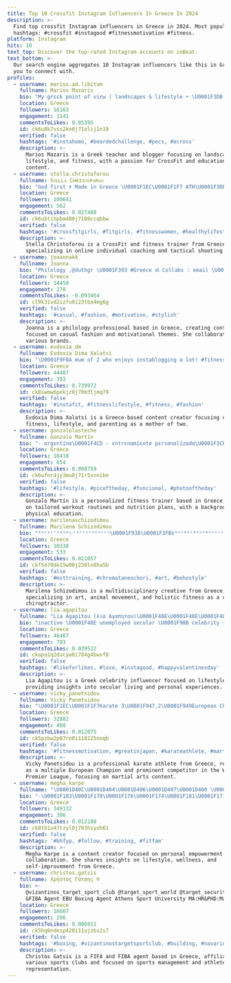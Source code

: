 ```yaml
---
title: Top 10 Crossfit Instagram Influencers In Greece In 2024
description: >-
  Find top crossfit Instagram influencers in Greece in 2024. Most popular
  hashtags: #crossfit #instagood #fitnessmotivation #fitness.
platform: Instagram
hits: 10
text_top: Discover the top-rated Instagram accounts on inBeat.
text_bottom: >-
  Our search engine aggregates 10 Instagram influencers like this in Greece for
  you to connect with.
profiles:
  - username: marius.ad.libitum
    fullname: Marios Mazaris
    bio: "My grεεk point of viεw | landscapes & lifestyle • \U0001F3DB teAchεr | \U0001F4DD bloggεr | CrossFit lover \U0001F3CB\U0001F3FB‍♀️ • the one behind @schoolmarius"
    location: Greece
    followers: 16163
    engagement: 1141
    commentsToLikes: 0.05395
    id: ck6u8k7vss2kn0j71olij1n19
    verified: false
    hashtags: '#instahomo, #beardedchallenge, #pecs, #across'
    description: >-
      Marios Mazaris is a Greek teacher and blogger focusing on landscapes,
      lifestyle, and fitness, with a passion for CrossFit and educational
      content.
  - username: stella.christoforou
    fullname: Sᴛᴇʟʟᴀ Cʜʀɪsᴛᴏғᴏʀᴏᴜ
    bio: "God first ✝️ Made in Greece \U0001F1EC\U0001F1F7 ATH\U0001F3DB •Crossfit / Fitness Trainer •Online Individual Coaching •Tactical shooter"
    location: Greece
    followers: 100641
    engagement: 562
    commentsToLikes: 0.027488
    id: ck6ubtihpbm480j7100ccqbbw
    verified: false
    hashtags: '#crossfitgirls, #fitgirls, #fitnesswomen, #healthylifestyle'
    description: >-
      Stella Christoforou is a CrossFit and fitness trainer from Greece,
      specializing in online individual coaching and tactical shooting.
  - username: joaannakk
    fullname: Joanna
    bio: "Philology ,@duthgr \U0001F393 #Greece ॐ Collabs : email \U0001F49A"
    location: Greece
    followers: 14450
    engagement: 270
    commentsToLikes: -0.093464
    id: cl9k31vd2izfu0i23tba4mg6g
    verified: false
    hashtags: '#casual, #fashion, #motivation, #stylish'
    description: >-
      Joanna is a philology professional based in Greece, creating content
      focused on casual fashion and motivational themes. She collaborates with
      various brands.
  - username: evdoxia_dm
    fullname: Evdoxia Dima Xalatsi
    bio: "\U0001F9F8A mum of 2 who enjoys instablogging a lot! #fitnessaddict \U0001F3CB\U0001F3FB‍♀️"
    location: Greece
    followers: 44487
    engagement: 393
    commentsToLikes: 0.739972
    id: ck8swmw6pekjz0j78m3ljmq79
    verified: false
    hashtags: '#instafit, #fitnesslifestyle, #fitness, #fashion'
    description: >-
      Evdoxia Dima Xalatsi is a Greece-based content creator focusing on
      fitness, lifestyle, and parenting as a mother of two.
  - username: gonzalolasteche
    fullname: Gonzalo Martín
    bio: "- αrgєntínα\U0001F4CD - єntrєnαmíєntσ pєrsσnαlízαdσ\U0001F3CB️‍♂️ - rutínαs ч díєtαs α dístαncíα\U0001F4F2 - pf cluв αtlétícσ lαnús\U0001F1F1\U0001F1FB - lícєncíαdσ єn єducαcíón físícα\U0001F4DA - rαcíng❤"
    location: Greece
    followers: 10418
    engagement: 654
    commentsToLikes: 0.008759
    id: ck6ufnr4jy3mu0j71r5snnibe
    verified: false
    hashtags: '#lifestyle, #picoftheday, #funcional, #photooftheday'
    description: >-
      Gonzalo Martín is a personalized fitness trainer based in Greece, focusing
      on tailored workout routines and nutrition plans, with a background in
      physical education.
  - username: marilenaschizodimou
    fullname: Marilena Schizodimou
    bio: "ᴰᵃⁿᵃⁱ'ˢᵐᵒᵐ✨ᶜᵃˡⁱˢᵗʰᵉⁿⁱᶜˢ\U0001F938\U0001F3FB‍♀️ᵃⁿⁱᵐᵃˡᵐᵒᵛᵉᵐᵉⁿᵗᶜᵒᵃᶜʰ\U0001F406ᵃʳᵗⁱˢᵗ \U0001F3A8ᶜʰⁱʳᵒᵖʳᵃᶜᵗᵒʳ \U0001F310ᵒʷⁿᵉʳᵒᶠ @mst.workout @chromataneochori @hobo_donkey @cadillac_records_bar ˡᵒᵛᵉʳ"
    location: Greece
    followers: 10338
    engagement: 533
    commentsToLikes: 0.021057
    id: ckf5o70de15w00j238ln8ha5b
    verified: false
    hashtags: '#msttraining, #chromataneochori, #art, #bohostyle'
    description: >-
      Marilena Schizodimou is a multidisciplinary creative from Greece,
      specializing in art, animal movement, and holistic fitness as a certified
      chiroptractor.
  - username: lia.agapitou
    fullname: "Lia Agapitou (λια Αγαπητου)\U0001F48E\U0001F48E\U0001F48E"
    bio: "inactive \U0001F48E unemployed secular \U0001F98B celebrity ⭐️ influencer \U0001F4A5♥️"
    location: Greece
    followers: 46467
    engagement: 703
    commentsToLikes: 0.039522
    id: ckapa1q2ducyw0i784g4bwvf8
    verified: false
    hashtags: '#likeforlikes, #love, #instagood, #happyvalentinesday'
    description: >-
      Lia Agapitou is a Greek celebrity influencer focused on lifestyle content,
      providing insights into secular living and personal experiences.
  - username: vicky_panetsidou
    fullname: Vicky Panetsidou
    bio: "\U0001F1EC\U0001F1F7Karate 3\U0001F947,2\U0001F949European Champion 4\U0001F947,2\U0001F948,8\U0001F949 Wold Pr.League \U0001F948MedGames \U0001F30E#7 alltime world ranking \U0001F536@stoiximan.gr @Baya.fit @arawaza_intl @scitecnutrition"
    location: Greece
    followers: 32882
    engagement: 408
    commentsToLikes: 0.012075
    id: ck5pzbw2p07ro0i118125noqb
    verified: false
    hashtags: '#fitnessmotivation, #greatinjapan, #karateathlete, #martialarts'
    description: >-
      Vicky Panetsidou is a professional karate athlete from Greece, recognized
      as a multiple European Champion and prominent competitor in the World
      Premier League, focusing on martial arts content.
  - username: megha_karpe
    fullname: "\U0001D40C\U0001D404\U0001D406\U0001D407\U0001D400 \U0001D40A\U0001D400\U0001D411\U0001D40F\U0001D404"
    bio: "-\U0001F183\U0001F178\U0001F176\U0001F174\U0001F181\U0001F171\U0001F170\U0001F171\U0001F188 -\U0001D416\U0001D422\U0001D42C\U0001D421 \U0001D426\U0001D41E \U0001D7CF\U0001D7CF \U0001D400\U0001D429\U0001D42B -[ɢᴇᴍɪɴɪ ɢɪʀʟ] -\U0001D410\U0001D42E\U0001D41E\U0001D41E\U0001D427 \U0001D40E\U0001D41F \U0001D40C\U0001D432 \U0001D40E\U0001D430\U0001D427 \U0001D40A\U0001D422\U0001D427\U0001D420\U0001D41D\U0001D428\U0001D426 \U0001F4AB -\U0001D402\U0001D428\U0001D425\U0001D425\U0001D41A\U0001D41B\U0001D428\U0001D42B\U0001D41A\U0001D42D\U0001D422\U0001D428\U0001D427 & \U0001D40F\U0001D42B\U0001D428\U0001D426\U0001D428\U0001D42D\U0001D422\U0001D428\U0001D427, \U0001D40A\U0001D422\U0001D427\U0001D41D\U0001D425\U0001D432 ᴅᴍ | \U0001D5FA\U0001D5F2\U0001D5F4\U0001D5F5\U0001D5EE\U0001D5F8\U0001D5EE\U0001D5FF\U0001D5FD\U0001D5F2\U0001D7F2\U0001D7ED\U0001D7F5@\U0001D5F4\U0001D5FA\U0001D5EE\U0001D5F6\U0001D5F9.\U0001D5F0\U0001D5FC\U0001D5FA #meghajiten"
    location: Greece
    followers: 349132
    engagement: 306
    commentsToLikes: 0.012188
    id: ck8tb1u47tzyl0j783hsyuh61
    verified: false
    hashtags: '#bhfyp, #follow, #training, #fitfam'
    description: >-
      Megha Karpe is a content creator focused on personal empowerment and
      collaboration. She shares insights on lifestyle, wellness, and
      self-improvement from Greece.
  - username: christos.gatsis
    fullname: Χρήστος Γάτσης ®
    bio: >-
      @vizantinos_target_sport_club @target_sport_world @target_security FIFA
      &FIBA Agent EBU Boxing Agent Athens Sport University MA:HR&PHD:Management
    location: Greece
    followers: 16667
    engagement: 286
    commentsToLikes: 0.006911
    id: ck5hq8ndesp420i11ujzbs2s7
    verified: false
    hashtags: '#boxing, #vizantinostargetsportclub, #building, #navarinochallenge'
    description: >-
      Christos Gatsis is a FIFA and FIBA agent based in Greece, affiliated with
      various sports clubs and focused on sports management and athlete
      representation.
---
```


